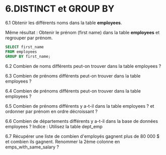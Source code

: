# 6.DISTINCT et GROUP BY

6.1 Obtenir les différents noms dans la table **employees**.

Même résultat : Obtenir le prénom (first name) dans la table **employees** et regrouper par prénom.
```sql
SELECT first_name
FROM employees
GROUP BY first_name;
```

6.2 Combien de noms différents peut-on trouver dans la table employees ?

6.3 Combien de prénoms différents peut-on trouver dans la table employees ?

6.4 Combien de prénoms différents peut-on trouver dans la table employees ?

6.5 Combien de prénoms différents y a-t-il dans la table employees ? et ordonner par prénom en ordre décroissant ?

6.6 Combien de départements différents y a-t-il dans la base de données employees ? Indice : Utilisez la table dept_emp

6.7 Récupérer une liste de combien d'employés gagnent plus de 80 000 $ et combien ils gagnent. Renommer la 2ème colonne en emps_with_same_salary ?
